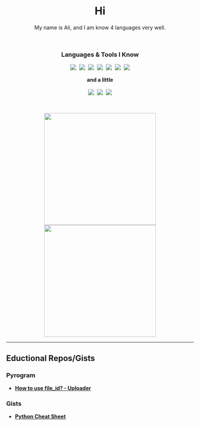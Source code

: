 <p>
  <h1 align="center"><b>Hi</b></h1>
</p>
<p align="center">
My name is Ali, and I am know 4 languages very well.
</p>

<br/>

<p>
  <h3 align="center"><b>Languages & Tools I Know</b></h3>
</p>

<p align="center">
<img src="https://img.shields.io/badge/python-3670A0?style=for-the-badge&logo=python&logoColor=ffdd54"/>&nbsp;
<img src="https://img.shields.io/badge/go-%2300ADD8.svg?style=for-the-badge&logo=go&logoColor=white"/>&nbsp;
<img src="https://img.shields.io/badge/c++-%2300599C.svg?style=for-the-badge&logo=c%2B%2B&logoColor=white"/>&nbsp;
<img src="https://img.shields.io/badge/c-%2300599C.svg?style=for-the-badge&logo=c&logoColor=white"/>&nbsp;
<img src="https://img.shields.io/badge/git-%23121011.svg?style=for-the-badge&logo=github&logoColor=white"/>&nbsp;
<img src="https://img.shields.io/badge/django-%23092E20.svg?style=for-the-badge&logo=django&logoColor=white"/>&nbsp;
<img src="https://img.shields.io/badge/Pyrogram-%23FF6701.svg?style=for-the-badge&logo=fireship&logoColor=white"/>
</p>
<p align="center">
  <b>and a little</b><br/><br/>
<img src="https://img.shields.io/badge/css3-%231572B6.svg?style=for-the-badge&logo=css3&logoColor=white"/>&nbsp;
<img src="https://img.shields.io/badge/html5-%23E34F26.svg?style=for-the-badge&logo=html5&logoColor=white"/>&nbsp;
<img src="https://img.shields.io/badge/Gimp-657D8B?style=for-the-badge&logo=gimp&logoColor=FFFFFF"/>
</p>
<br/>



<p align="center">
<img src="https://github-readme-stats.vercel.app/api?username=awolverp&show_icons=true&theme=dark" width="300"/>
<img src="https://github-readme-stats.vercel.app/api/top-langs/?username=awolverp&layout=compact&theme=dark" width="300" />
</p>

--------

## Eductional Repos/Gists
### Pyrogram
- [**How to use file_id? - Uploader**](https://github.com/awolverp/uploader-bot)

### Gists
- [**Python Cheat Sheet**](https://gist.github.com/awolverp/0e56d18a926c37aaced6f9156127a18f)
